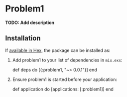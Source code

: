 # Problem1

**TODO: Add description**

## Installation

If [available in Hex](https://hex.pm/docs/publish), the package can be installed as:

  1. Add problem1 to your list of dependencies in `mix.exs`:

        def deps do
          [{:problem1, "~> 0.0.1"}]
        end

  2. Ensure problem1 is started before your application:

        def application do
          [applications: [:problem1]]
        end

